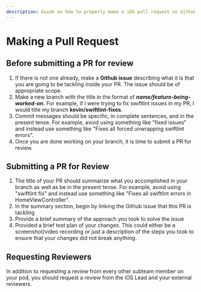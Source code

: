 ```yaml
---
description: Guide on how to properly make a iOS pull request on Github
---
```


# Making a Pull Request

## Before submitting a PR for review

1. If there is not one already, make a **Github issue** describing what it is that you are going to be tackling inside your PR. The issue should be of appropriate scope.
2. Make a new branch with the title in the format of _**name/feature-being-worked-on.**_ For example, if I were trying to fix swiftlint issues in my PR, I would title my branch **kevin/swiftlint-fixes**.
3. Commit messages should be specific, in complete sentences, and in the present tense. For example, avoid using something like "fixed issues" and instead use something like "Fixes all forced unwrapping swiftlint errors".
4. Once you are done working on your branch, it is time to submit a PR for review.

## Submitting a PR for Review

1. The title of your PR should summarize what you accomplished in your branch as well as be in the present tense. For example, avoid using "swiftlint fix" and instead use something like "Fixes all swiftlint errors in HomeViewController".
2. In the summary section, begin by linking the Github issue that this PR is tackling
3. Provide a brief summary of the approach you took to solve the issue
4. Provided a brief test plan of your changes. This could either be a screenshot/video recording or just a description of the steps you took to ensure that your changes did not break anything.

## Requesting Reviewers

In addition to requesting a review from every other subteam member on your pod, you should request a review from the iOS Lead and your external reviewers.


